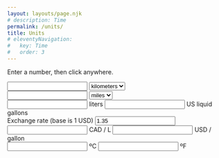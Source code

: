 ```yaml
---
layout: layouts/page.njk
# description: Time
permalink: /units/
title: Units
# eleventyNavigation:
#   key: Time
#   order: 3
---
```



Enter a number, then click anywhere.

<section class="unit-conversion distance-section">
  <div class="unit-group">
    <input class="js-distance" id="distance-input-1" name="distance-input-1" type="number">
    <select class="js-distance-unit-1">
      <!-- <option>centimeters</option>
      <option>feet</option>
      <option>inches</option> -->
      <option selected>kilometers</option>
      <!-- <option>miles</option> -->
    </select>
  </div>
  <div class="unit-group">
    <input class="js-distance" id="distance-input-2" name="distance-input-2" type="number">
    <select class="js-distance-unit-2">
      <!-- <option>centimeters</option>
      <option>feet</option>
      <option>inches</option>
      <option>kilometers</option> -->
      <option selected>miles</option>
    </select>
  </div>
</section>

<section class="unit-conversion liquid-volume-section">
  <label class="unit-group">
    <input class="js-liquid-volume" id="liters" name="liters" type="number">
    <span>liters</span>
  </label>
  <label class="unit-group">
    <input class="js-liquid-volume" id="us-gallons" name="us-gallons" type="number">
    <span>US liquid gallons</span>
  </label>
</section>

<section class="unit-conversion exchange-rate-section">
  <label>Exchange rate (base is 1 USD)</label>
  <input class="js-exchange-rate" id="exchange-rate" name="exchange-rate" type="number" value="1.35">
</section>

<section class="unit-conversion gas-cost-section">
  <label class="unit-group">
    <input class="js-gas-cost" id="cad-liter" name="cad-liter" type="number">
    <span>CAD / L</span>
  </label>
  <label class="unit-group">
    <input class="js-gas-cost" id="usd-gallon" name="usd-gallon" type="number">
    <span>USD / gallon</span>
  </label>
</section>

<section class="unit-conversion temperature-section">
  <label class="unit-group">
    <input class="js-temperature" id="celcius" name="celcius" type="number">
    <span>ºC</span>
  </label>
  <label class="unit-group">
    <input class="js-temperature" id="fahrenheit" name="fahrenheit" type="number">
    <span>ºF</span>
  </label>
</section>

<script>

  let unitValue1 = 0
  let unitValue2 = 0

  function getRound(num, decimals = 2) {
    // Without EPSILON, there are bad conversions, like 1.005 get converted to 1 instead of 1.01.
    return Math.round((num + Number.EPSILON) * Math.pow(10, decimals)) / Math.pow(10, decimals)
  }


  function getUsGallonsFromLiters(liters) {
    return liters / 3.785411784;
  }
  function getLitersFromUsGallons(gallons) {
    return gallons * 3.785411784;
  }
  const liquidVolumeInput = document.querySelectorAll('.js-liquid-volume')
  liquidVolumeInput.forEach((liquidVolume) => {
    liquidVolume.addEventListener('change', function(){
      if (this.getAttribute('id') == 'liters') {
        document.getElementById('us-gallons').value = getRound(getUsGallonsFromLiters(this.value))
      }
      else if (this.getAttribute('id') == 'us-gallons') {
        document.getElementById('liters').value = getRound(getLitersFromUsGallons(this.value))
      }
    })
  })

  // let exchangeRate = 1.35 // in CAD = 1 USD
  let exchangeRate = getExchangeRate(document.getElementById('exchange-rate').value)
  function getExchangeRate() {
    return document.getElementById('exchange-rate').value
  }
  function getUsdPerGallonFromCadPerLiter(cad) {
    let usd = cad / getExchangeRate()
    return usd * 3.785411784;
  }
  function getCadPerLiterFromUsdPerGallon(usd) {
    let cad = usd * getExchangeRate()
    return cad / 3.785411784;
  }
  const gasCostInput = document.querySelectorAll('.js-gas-cost')
  gasCostInput.forEach((gasCost) => {
    gasCost.addEventListener('change', function(){
      if (this.getAttribute('id') == 'cad-liter') {
        document.getElementById('usd-gallon').value = getRound(getUsdPerGallonFromCadPerLiter(this.value))
      }
      else if (this.getAttribute('id') == 'usd-gallon') {
        document.getElementById('cad-liter').value = getRound(getCadPerLiterFromUsdPerGallon(this.value))
      }
    })
  })



  function getMilesFromKilometers(kilometers) {
    return kilometers * 0.62137119;
  }
  function getKilometersFromMiles(miles) {
    return miles * 1.609344;
  }
  const distanceInput = document.querySelectorAll('.js-distance')
  distanceInput.forEach((distance) => {
    distance.addEventListener('change', function(){
      // unitValue1 = this.value
      // switch (this.nextElementSibling.value) {
      //   case 'centimeters':
      //     console.log('centimeters')
      //     break;
      //   case 'feet':
      //     console.log('feet')
      //     break;
      //   case 'inches':
      //     console.log('inches')
      //     break;
      //   case 'kilometers':
      //     console.log('kilometers')
      //     break;
      //   case 'miles':
      //     console.log('miles')
      //     break;
      // }
      if (this.getAttribute('id') == 'distance-input-1') {
        document.getElementById('distance-input-2').value = getRound(getMilesFromKilometers(this.value))
      }
      else if (this.getAttribute('id') == 'distance-input-2') {
        document.getElementById('distance-input-1').value = getRound(getKilometersFromMiles(this.value))
      }
    })
  })



  function getCelciusFromFahrenheit(fahrenheit) {
    return (fahrenheit - 32) * 5/9;
  }
  function getFahrenheitFromCelcius(celcius) {
    return celcius * 9/5 + 32;
  }
  const temperatureInput = document.querySelectorAll('.js-temperature')
  temperatureInput.forEach((temperature) => {
    temperature.addEventListener('change', function(){
      if (this.getAttribute('id') == 'celcius') {
        document.getElementById('fahrenheit').value = getRound(getFahrenheitFromCelcius(this.value))
      }
      else if (this.getAttribute('id') == 'fahrenheit') {
        document.getElementById('celcius').value = getRound(getCelciusFromFahrenheit(this.value))
      }
    })
  })
</script>
